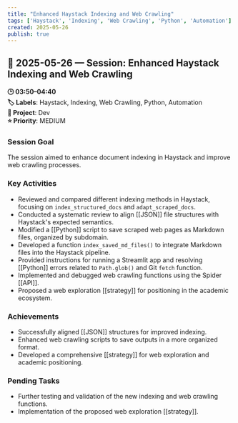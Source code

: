 ```yaml
---
title: "Enhanced Haystack Indexing and Web Crawling"
tags: ['Haystack', 'Indexing', 'Web Crawling', 'Python', 'Automation']
created: 2025-05-26
publish: true
---
```


## 📅 2025-05-26 — Session: Enhanced Haystack Indexing and Web Crawling

**🕒 03:50–04:40**  
**🏷️ Labels**: Haystack, Indexing, Web Crawling, Python, Automation  
**📂 Project**: Dev  
**⭐ Priority**: MEDIUM  


### Session Goal
The session aimed to enhance document indexing in Haystack and improve web crawling processes.

### Key Activities
- Reviewed and compared different indexing methods in Haystack, focusing on `index_structured_docs` and `adapt_scraped_docs`.
- Conducted a systematic review to align [[JSON]] file structures with Haystack's expected semantics.
- Modified a [[Python]] script to save scraped web pages as Markdown files, organized by subdomain.
- Developed a function `index_saved_md_files()` to integrate Markdown files into the Haystack pipeline.
- Provided instructions for running a Streamlit app and resolving [[Python]] errors related to `Path.glob()` and Git `fetch` function.
- Implemented and debugged web crawling functions using the Spider [[API]].
- Proposed a web exploration [[strategy]] for positioning in the academic ecosystem.

### Achievements
- Successfully aligned [[JSON]] structures for improved indexing.
- Enhanced web crawling scripts to save outputs in a more organized format.
- Developed a comprehensive [[strategy]] for web exploration and academic positioning.

### Pending Tasks
- Further testing and validation of the new indexing and web crawling functions.
- Implementation of the proposed web exploration [[strategy]].

